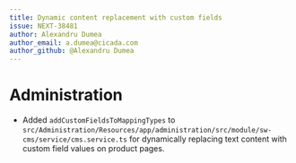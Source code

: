 ```yaml
---
title: Dynamic content replacement with custom fields
issue: NEXT-38481
author: Alexandru Dumea
author_email: a.dumea@cicada.com
author_github: @Alexandru Dumea
---
```

# Administration
* Added `addCustomFieldsToMappingTypes` to `src/Administration/Resources/app/administration/src/module/sw-cms/service/cms.service.ts` for dynamically replacing text content with custom field values on product pages.
